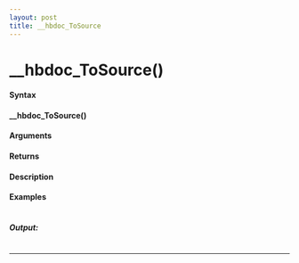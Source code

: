 ```yaml
---
layout: post
title: __hbdoc_ToSource
---
```


# __hbdoc_ToSource()


#### Syntax

#### __hbdoc_ToSource()

#### Arguments

#### Returns

#### Description

#### Examples

```

```

##### Output:

```

```

---